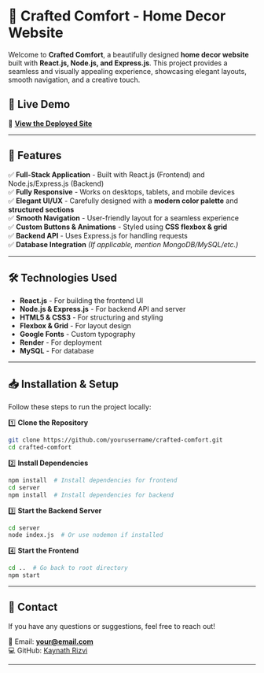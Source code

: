 # 🌿 Crafted Comfort - Home Decor Website  

Welcome to **Crafted Comfort**, a beautifully designed **home decor website** built with **React.js, Node.js, and Express.js**. This project provides a seamless and visually appealing experience, showcasing elegant layouts, smooth navigation, and a creative touch.

## 🚀 Live Demo  
🔗 **[View the Deployed Site](https://crafted-comfort.onrender.com)**

---

## 📌 Features  
✅ **Full-Stack Application** - Built with React.js (Frontend) and Node.js/Express.js (Backend)  
✅ **Fully Responsive** - Works on desktops, tablets, and mobile devices  
✅ **Elegant UI/UX** - Carefully designed with a **modern color palette** and **structured sections**  
✅ **Smooth Navigation** - User-friendly layout for a seamless experience  
✅ **Custom Buttons & Animations** - Styled using **CSS flexbox & grid**  
✅ **Backend API** - Uses Express.js for handling requests  
✅ **Database Integration** *(If applicable, mention MongoDB/MySQL/etc.)*  

---

## 🛠️ Technologies Used  
- **React.js** - For building the frontend UI  
- **Node.js & Express.js** - For backend API and server  
- **HTML5 & CSS3** - For structuring and styling  
- **Flexbox & Grid** - For layout design  
- **Google Fonts** - Custom typography  
- **Render** - For deployment  
- **MySQL** - For database 

---

## 📥 Installation & Setup  
Follow these steps to run the project locally:  

1️⃣ **Clone the Repository**  
```sh
git clone https://github.com/yourusername/crafted-comfort.git
cd crafted-comfort
```

2️⃣ **Install Dependencies**  
```sh
npm install  # Install dependencies for frontend
cd server
npm install  # Install dependencies for backend
```

3️⃣ **Start the Backend Server**  
```sh
cd server
node index.js  # Or use nodemon if installed
```

4️⃣ **Start the Frontend**  
```sh
cd ..  # Go back to root directory
npm start
```

---

## 📩 Contact  
If you have any questions or suggestions, feel free to reach out!  

📧 Email: **your@email.com**  
💻 GitHub: [Kaynath Rizvi](https://github.com/yourusername)  

---
